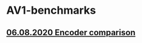 # AV1-benchmarks

## [06.08.2020 Encoder comparison](https://github.com/master-of-zen/AV1-benchmarks/tree/master/5.08.2020%20Aomenc%20SVT-AV1%20Rav1e)
